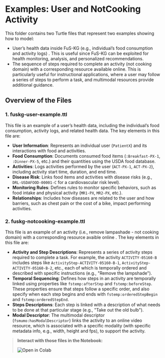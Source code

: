 # Examples: User and NotCooking Activity

This folder contains two Turtle files that represent two examples showing how to model:
- User’s health data inside FuS-KG (e.g., individual’s food consumption and activity logs) . This is useful since FuS-KG can be exploited for health monitoring, analysis, and personalized recommendations.
- The sequence of steps required to complete an activity (not cooking domain) with a corresponding resource available online. This is particularly useful for instructional applications, where a user may follow a series of steps to perform a task, and multimodal resources provide additional guidance. 

## Overview of the Files

### 1. **fuskg-user-example.ttl**

This file is an example of a user’s health data, including the individual’s food consumption, activity logs, and related health data. The key elements in this file are:

- **User Information**: Represents an individual user (`PatientX`) and its interactions with food and activities.
- **Food Consumption**: Documents consumed food items (`:Breakfast-PX-1`, `:Dinner-PX-5`, etc.) and their quantities using the USDA food database.
- **Activities**: Logs activities performed by the user (`ACT-PX-1`, `ACT-PX-2`), including activity start time, duration, and end time.
- **Disease Risk**: Links food items and activities with disease risks (e.g., `DRL-USDAFOOD-00001-C` for a cardiovascular risk level).
- **Monitoring Rules**: Defines rules to monitor specific behaviors, such as food intake and physical activity (`MR1-PX`, `MR2-PX`, etc.).
- **Relationships**: Includes how diseases are related to the user and how barriers, such as chest pain or the cost of a bike, impact performing activities.

### 2. **fuskg-notcooking-example.ttl**

This file is an example of an activity (i.e., remove lampashade - not cooking domain) with a corresponding resource avaible online . The key elements in this file are:

- **Activity and Step Descriptions**: Represents a series of activity steps required to complete a task. For example, the activity `ACTIVITY-05160-B` includes steps like `ActivityStep-ACTIVITY-05160-B-1`, `ActivityStep-ACTIVITY-05160-B-2`, etc., each of which is temporally ordered and described with specific instructions (e.g., "Remove the lampshade").
- **Temporal Sequencing**: Defines how steps in an activity are temporally linked using properties like `fstemp:afterStep` and `fstemp:beforeStep`. These properties ensure that steps follow a specific order, and also specify when each step begins and ends with `fstemp:orderedStepBegin` and `fstemp:orderedStepEnd`.
- **Steps Descriptions**: Each step is linked with a description of what needs to be done at that particular stage (e.g., "Take out the old bulb").
- **Modal Descriptor**: The multimodal descriptor (`fsmumo:hasModalDescriptor`) links the activity to an online video resource, which is associated with a specific modality (with specific metadata info, e.g., width, height and fps), to support the activity.


> **Interact with those files in the Notebook:**
> 
><a href="https://github.com/IDA-FBK/FuS-KG/tree/main/notebook" style="text-decoration: none;">
>  <img src="https://colab.research.google.com/assets/colab-badge.svg" alt="Open in Colab">
></a>


